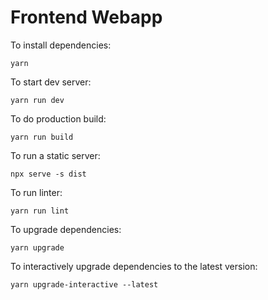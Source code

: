 # Frontend Webapp

To install dependencies:

    yarn

To start dev server:

    yarn run dev

To do production build:

    yarn run build

To run a static server:

    npx serve -s dist

To run linter:

    yarn run lint

To upgrade dependencies:

    yarn upgrade

To interactively upgrade dependencies to the latest version:

    yarn upgrade-interactive --latest
